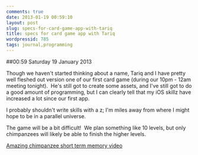 ```yaml
---
comments: true
date: 2013-01-19 00:59:10
layout: post
slug: specs-for-card-game-app-with-tariq
title: specs for card game app with Tariq
wordpressid: 785
tags: journal,programming
---
```


##00:59 Saturday 19 January 2013

Though we haven't started thinking about a name, Tariq and I have pretty well fleshed out version one of our first card game (during our 10pm - 12am meeting tonight).  He's still got to create some assets, and I've still got to do a good amount of programming, but I can clearly tell that my iOS skillz have increased a lot since our first app.

I probably shouldn't write skills with a z; I'm miles away from where I might hope to be in a parallel universe.

The game will be a bit difficult!  We plan something like 10 levels, but only chimpanzees will likely be able to finish the higher levels.

[Amazing chimpanzee short term memory video](http://www.youtube.com/watch?v=ravykEih1rE)
